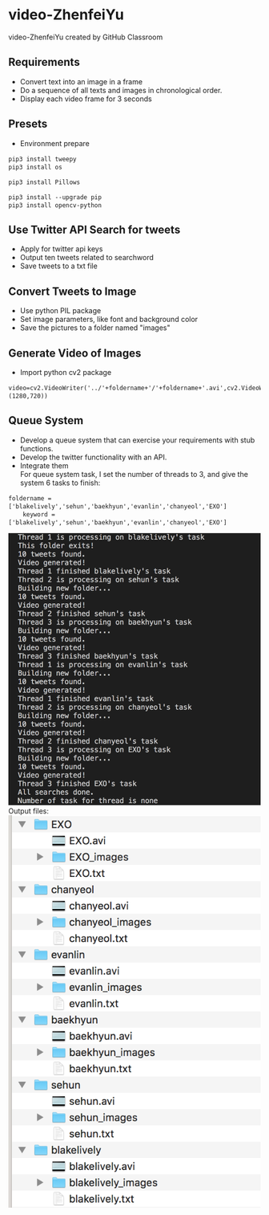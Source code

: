 # video-ZhenfeiYu
video-ZhenfeiYu created by GitHub Classroom
## Requirements
* Convert text into an image in a frame
* Do a sequence of all texts and images in chronological order.
* Display each video frame for 3 seconds
## Presets
* Environment prepare
```
pip3 install tweepy
pip3 install os
```
```
pip3 install Pillows
```
```
pip3 install --upgrade pip
pip3 install opencv-python
```
## Use Twitter API Search for tweets
* Apply for twitter api keys
* Output ten tweets related to searchword
* Save tweets to a txt file
## Convert Tweets to Image
* Use python PIL package
* Set image parameters, like font and background color
* Save the pictures to a folder named "images"
## Generate Video of Images
* Import python cv2 package
```
video=cv2.VideoWriter('../'+foldername+'/'+foldername+'.avi',cv2.VideoWriter_fourcc(*'MJPG'),0.5,(1280,720)) 
```
## Queue System
* Develop a queue system that can exercise your requirements with stub functions.
* Develop the twitter functionality with an API.
* Integrate them  
For queue system task, I set the number of threads to 3, and give the system 6 tasks to finish:
```
foldername = ['blakelively','sehun','baekhyun','evanlin','chanyeol','EXO']
    keyword = ['blakelively','sehun','baekhyun','evanlin','chanyeol','EXO']
```
<div align=center><img src="https://github.com/BUEC500C1/video-ZhenfeiYu/blob/master/images/queue.png"/></div>
Output files:
<div align=center><img src="https://github.com/BUEC500C1/video-ZhenfeiYu/blob/master/images/queue_file.png"/></div>
